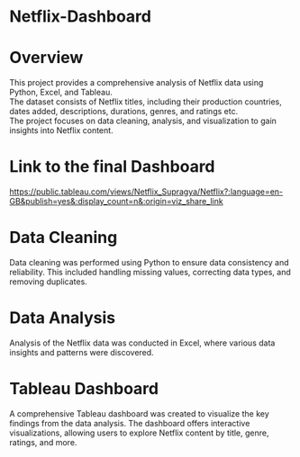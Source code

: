 # Netflix-Dashboard

# Overview   
This project provides a comprehensive analysis of Netflix data using Python, Excel, and Tableau.   
The dataset consists of Netflix titles, including their production countries, dates added, descriptions, durations,  genres, and ratings etc.    
The project focuses on data cleaning, analysis, and visualization to gain insights into Netflix content.  

# Link to the final Dashboard  
https://public.tableau.com/views/Netflix_Supragya/Netflix?:language=en-GB&publish=yes&:display_count=n&:origin=viz_share_link

# Data Cleaning    
Data cleaning was performed using Python to ensure data consistency and reliability. This included handling missing values, correcting data types, and removing duplicates.     

# Data Analysis     
Analysis of the Netflix data was conducted in Excel, where various data insights and patterns were discovered.    

# Tableau Dashboard     
A comprehensive Tableau dashboard was created to visualize the key findings from the data analysis. The dashboard offers interactive visualizations, allowing users to explore Netflix content by title, genre, ratings, and more.   
